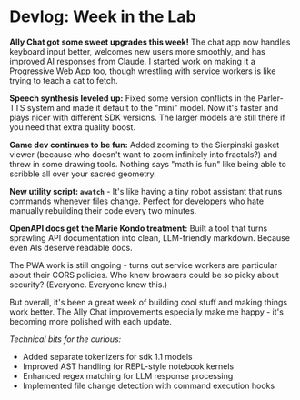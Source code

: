 # Devlog: Week in the Lab

**Ally Chat got some sweet upgrades this week!** The chat app now handles keyboard input better, welcomes new users more smoothly, and has improved AI responses from Claude. I started work on making it a Progressive Web App too, though wrestling with service workers is like trying to teach a cat to fetch.

**Speech synthesis leveled up:** Fixed some version conflicts in the Parler-TTS system and made it default to the "mini" model. Now it's faster and plays nicer with different SDK versions. The larger models are still there if you need that extra quality boost.

**Game dev continues to be fun:** Added zooming to the Sierpinski gasket viewer (because who doesn't want to zoom infinitely into fractals?) and threw in some drawing tools. Nothing says "math is fun" like being able to scribble all over your sacred geometry.

**New utility script: `awatch`** - It's like having a tiny robot assistant that runs commands whenever files change. Perfect for developers who hate manually rebuilding their code every two minutes.

**OpenAPI docs get the Marie Kondo treatment:** Built a tool that turns sprawling API documentation into clean, LLM-friendly markdown. Because even AIs deserve readable docs.

The PWA work is still ongoing - turns out service workers are particular about their CORS policies. Who knew browsers could be so picky about security? (Everyone. Everyone knew this.)

But overall, it's been a great week of building cool stuff and making things work better. The Ally Chat improvements especially make me happy - it's becoming more polished with each update.

_Technical bits for the curious:_
- Added separate tokenizers for sdk 1.1 models
- Improved AST handling for REPL-style notebook kernels
- Enhanced regex matching for LLM response processing
- Implemented file change detection with command execution hooks
